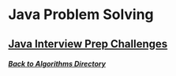 # Java Problem Solving

## [Java Interview Prep Challenges](https://github.com/ChristianPari/Java-Interview-Prep)

##### [Back to Algorithms Directory](https://github.com/ChristianPari/Algorithms-Directory)
